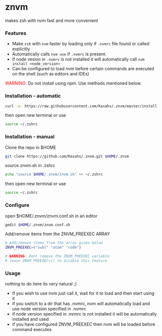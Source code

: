 # znvm  
makes zsh with nvm fast and more convenient

### Features
* Make ```zsh``` with ```nvm``` faster by loading only if ```.nvmrc``` file found or called explicitly  
* Automatically calls ```nvm use``` if ```.nvmrc``` is present.
* If node vesion in ```.nvmrv``` is not installed it will automatically call ```nvm install <node_version>``` 
* Can be configured to load nvm before certain commands are executed on the shell (such as editors and IDEs)

<p> <span style="color: red">WARNING:</span> Do not install using npm. Use methods mentioned below.</p>

### Installation - automatic

```zsh
curl -o- https://raw.githubusercontent.com/Kasahs/.znvm/master/install.sh | zsh
```
then open new terminal or use 
```zsh 
source ~/.zshrc
```

### Installation - manual

Clone the repo in $HOME
```zsh 
git clone https://github.com/Kasahs/.znvm.git $HOME/.znvm
```  
source znvm.sh in .zshrc
```zsh
echo "source $HOME/.znvm/znvm.sh" >> ~/.zshrc
```  
then open new terminal or use 
```zsh 
source ~/.zshrc
```

### Configure
open $HOME/.znvm/znvm.conf.sh in an editor
```zsh
gedit $HOME/.znvm/znvm.conf.sh
```
Add/remove items from the ZNVM_PREEXEC ARRAY
```zsh
# Add/remove items from the array given below
ZNVM_PREEXEC=("subl" "atom" "code")

# WARNING: Dont remove the ZNVM_PREEXEC variable
# leave ZNVM_PREEXEC=() to disable this feature
```

### Usage
nothing to do here its very natural ;)
* if you wish to use nvm just call it, wait for it to load and then start using it
* if you switch to a dir that has .nvmrc, nvm will automatically load and use node version specified in .nvmrc
* if node version specified in .nvmrc is not installed it will be automatically installed and used
* if you have configured ZNVM_PREEXEC then nvm will be loaded before command executes